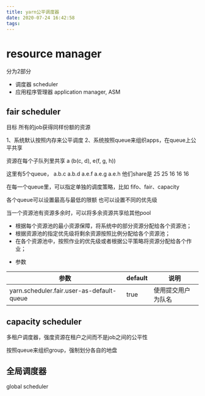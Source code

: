 ```yaml
---
title: yarn公平调度器
date: 2020-07-24 16:42:58
tags:
---
```

# resource manager
分为2部分
- 调度器 scheduler
- 应用程序管理器 application manager, ASM




## fair scheduler
目标 所有的job获得同样份额的资源

1、系统默认按照内存来公平调度
2、系统按照queue来组织apps，在queue上公平共享

资源在每个子队列里共享 
a (b(c, d), e(f, g, h))

这里有5个queue， a.b.c  a.b.d  a.e.f a.e.g a.e.h
他们share是 25 25 16  16 16

在每一个queue里，可以指定单独的调度策略，比如 fifo、fair、capacity

各个queue可以设置最高与最低的限额 
也可以设置不同的优先级

当一个资源池有资源多余时，可以将多余资源共享给其他pool

* 根据每个资源池的最小资源保障，将系统中的部分资源分配给各个资源池；
* 根据资源池的指定优先级将剩余资源按照比例分配给各个资源池；
* 在各个资源池中，按照作业的优先级或者根据公平策略将资源分配给各个作业；

- 参数


|参数|default|说明|
|-|-|-|
|yarn.scheduler.fair.user-as-default-queue| true  |使用提交用户为队名|


## capacity scheduler

多租户调度器，强度资源在租户之间而不是job之间的公平性


按照queue来组织group，强制划分各自的地盘






## 全局调度器
global scheduler



